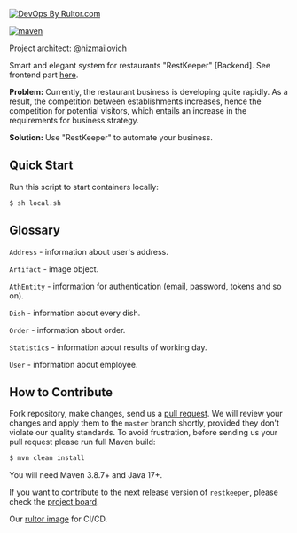 [![DevOps By Rultor.com](https://www.rultor.com/b/hizmailovich/RestKeeper)](https://www.rultor.com/p/hizmailovich/RestKeeper)
<br>

[![maven](https://github.com/hizmailovich/RestKeeper/actions/workflows/maven.yml/badge.svg)](https://github.com/hizmailovich/RestKeeper/actions/workflows/maven.yml)

Project architect: [@hizmailovich](https://github.com/hizmailovich)

Smart and elegant system for restaurants "RestKeeper" [Backend]. See frontend part [here](https://github.com/hizmailovich/rest-keeper-ui).

**Problem:** Currently, the restaurant business is developing quite rapidly. As a result, the competition between establishments increases, hence the competition for potential visitors, which entails an increase in the requirements for business strategy.

**Solution:** Use "RestKeeper" to automate your business.

## Quick Start
Run this script to start containers locally:
```shell
$ sh local.sh
```

## Glossary
`Address` - information about user's address.

`Artifact` - image object.

`AthEntity` - information for authentication (email, password, tokens and so on).

`Dish` - information about every dish.

`Order` - information about order.

`Statistics` - information about results of working day.

`User` - information about employee.

## How to Contribute

Fork repository, make changes, send us a [pull request](https://www.yegor256.com/2014/04/15/github-guidelines.html).
We will review your changes and apply them to the `master` branch shortly,
provided they don't violate our quality standards. To avoid frustration,
before sending us your pull request please run full Maven build:

```bash
$ mvn clean install
```

You will need Maven 3.8.7+ and Java 17+.

If you want to contribute to the next release version of `restkeeper`, please check the [project board](https://letsrally.atlassian.net/jira/software/projects/NVEDW/boards/4).

Our [rultor image](https://github.com/eo-cqrs/eo-kafka-rultor-image) for CI/CD.